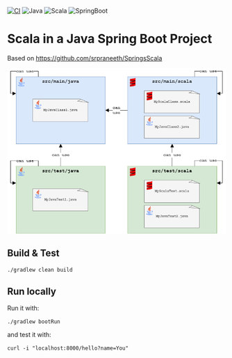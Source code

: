 [![CI](https://github.com/rogervinas/scala-java-spring-boot/actions/workflows/gradle.yml/badge.svg?branch=master)](https://github.com/rogervinas/scala-java-spring-boot/actions/workflows/gradle.yml)
![Java](https://img.shields.io/badge/Java-21-blue?labelColor=black)
![Scala](https://img.shields.io/badge/Scala3-3.3.1-blue?labelColor=black)
![SpringBoot](https://img.shields.io/badge/SpringBoot-3.1.5-blue?labelColor=black)

# Scala in a Java Spring Boot Project

Based on https://github.com/srpraneeth/SpringsScala

![Diagram](doc/diagram.png)

## Build & Test

```
./gradlew clean build
```

## Run locally

Run it with:

```
./gradlew bootRun
```

and test it with:

```
curl -i "localhost:8000/hello?name=You"
```
